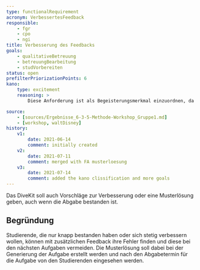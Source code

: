 ```yaml
---
type: functionalRequirement
acronym: VerbessertesFeedback
responsible: 
    - fgr
    - cpo
    - ngi
title: Verbesserung des Feedbacks 
goals: 
    - qualitativeBetreuung
    - betreuungBearbeitung
    - studVorbereiten
status: open
prefilterPriorizationPoints: 6
kano:
    type: excitement
    reasoning: >
        Diese Anforderung ist als Begeisterungsmerkmal einzuordnen, da bei einem Fehlen die Nutzer*innen die nötigen Informationen über das Bestehen der Abgabe und die Punktzahl         erhalten. Würde es aber implementiert sein, würde das viele Student * innen freuen, da sie sich zusätzlich zum Bestehen auch noch weiter Verbessern können und keine             knappen Abgaben mehr haben.

source:
    - [sources/Ergebnisse_6-3-5-Methode-Workshop_Gruppe1.md]
    - [workshop, waltDisney]
history:
    v1:
        date: 2021-06-14
        comment: initially created
    v2:
        date: 2021-07-11
        comment: merged with FA musterloesung
    v3:
        date: 2021-07-14
        comment: added the kano clissification and more goals
---
```


Das DiveKit soll auch Vorschläge zur Verbesserung oder eine Musterlösung geben, auch wenn die Abgabe bestanden ist.

## Begründung

Studierende, die nur knapp bestanden haben oder sich stetig verbessern wollen, können mit zusätzlichen Feedback ihre Fehler finden und diese bei den nächsten Aufgaben vermeiden. Die Musterlösung soll dabei bei der Generierung der Aufgabe erstellt werden und nach den Abgabetermin für die Aufgabe von den Studierenden eingesehen werden.
